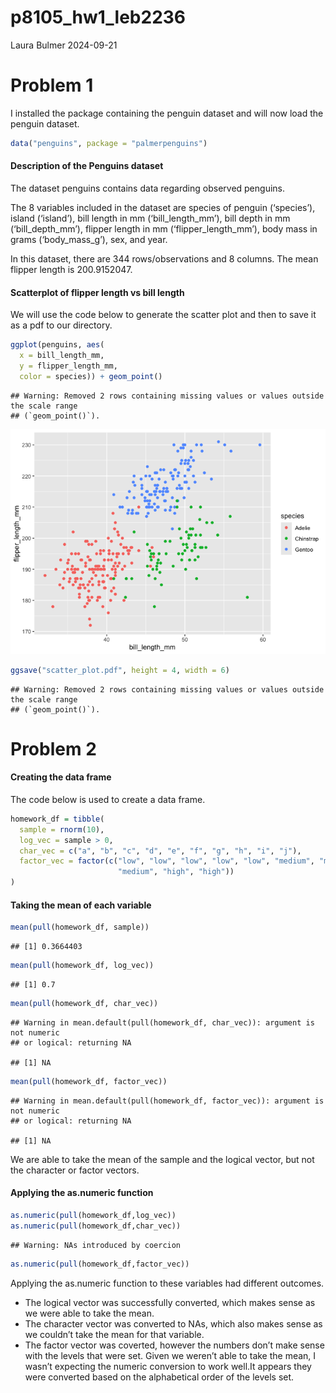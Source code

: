 p8105_hw1_leb2236
================
Laura Bulmer
2024-09-21

# Problem 1

I installed the package containing the penguin dataset and will now load
the penguin dataset.

``` r
data("penguins", package = "palmerpenguins")
```

#### Description of the Penguins dataset

The dataset penguins contains data regarding observed penguins.

The 8 variables included in the dataset are species of penguin
(‘species’), island (‘island’), bill length in mm (‘bill_length_mm’),
bill depth in mm (‘bill_depth_mm’), flipper length in mm
(‘flipper_length_mm’), body mass in grams (‘body_mass_g’), sex, and
year.

In this dataset, there are 344 rows/observations and 8 columns. The mean
flipper length is 200.9152047.

#### Scatterplot of flipper length vs bill length

We will use the code below to generate the scatter plot and then to save
it as a pdf to our directory.

``` r
ggplot(penguins, aes(
  x = bill_length_mm, 
  y = flipper_length_mm,
  color = species)) + geom_point()
```

    ## Warning: Removed 2 rows containing missing values or values outside the scale range
    ## (`geom_point()`).

![](p8105_hw1_leb2236_files/figure-gfm/plotting-1.png)<!-- -->

``` r
ggsave("scatter_plot.pdf", height = 4, width = 6)
```

    ## Warning: Removed 2 rows containing missing values or values outside the scale range
    ## (`geom_point()`).

# Problem 2

#### Creating the data frame

The code below is used to create a data frame.

``` r
homework_df = tibble(
  sample = rnorm(10),
  log_vec = sample > 0,
  char_vec = c("a", "b", "c", "d", "e", "f", "g", "h", "i", "j"),
  factor_vec = factor(c("low", "low", "low", "low", "low", "medium", "medium",
                        "medium", "high", "high"))
)
```

#### Taking the mean of each variable

``` r
mean(pull(homework_df, sample))
```

    ## [1] 0.3664403

``` r
mean(pull(homework_df, log_vec))
```

    ## [1] 0.7

``` r
mean(pull(homework_df, char_vec))
```

    ## Warning in mean.default(pull(homework_df, char_vec)): argument is not numeric
    ## or logical: returning NA

    ## [1] NA

``` r
mean(pull(homework_df, factor_vec))
```

    ## Warning in mean.default(pull(homework_df, factor_vec)): argument is not numeric
    ## or logical: returning NA

    ## [1] NA

We are able to take the mean of the sample and the logical vector, but
not the character or factor vectors.

#### Applying the as.numeric function

``` r
as.numeric(pull(homework_df,log_vec))
as.numeric(pull(homework_df,char_vec))
```

    ## Warning: NAs introduced by coercion

``` r
as.numeric(pull(homework_df,factor_vec))
```

Applying the as.numeric function to these variables had different
outcomes.

- The logical vector was successfully converted, which makes sense as we
  were able to take the mean.
- The character vector was converted to NAs, which also makes sense as
  we couldn’t take the mean for that variable.
- The factor vector was coverted, however the numbers don’t make sense
  with the levels that were set. Given we weren’t able to take the mean,
  I wasn’t expecting the numeric conversion to work well.It appears they
  were converted based on the alphabetical order of the levels set.
